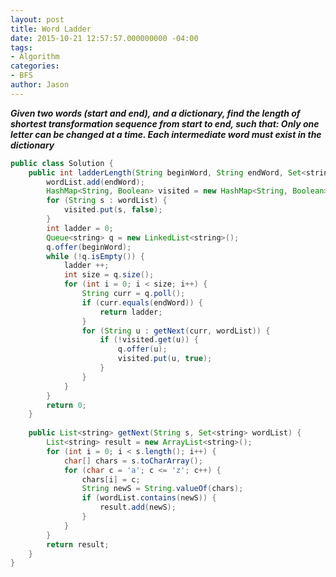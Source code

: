 ```yaml
---
layout: post
title: Word Ladder
date: 2015-10-21 12:57:57.000000000 -04:00
tags:
- Algorithm
categories:
- BFS
author: Jason
---
```

<p><strong><em>Given two words (start and end), and a dictionary, find the length of shortest transformation sequence from start to end, such that: Only one letter can be changed at a time. Each intermediate word must exist in the dictionary</em></strong></p>


``` java
public class Solution {
    public int ladderLength(String beginWord, String endWord, Set<string> wordList) {
        wordList.add(endWord);
        HashMap<String, Boolean> visited = new HashMap<String, Boolean>();
        for (String s : wordList) {
            visited.put(s, false);
        }
        int ladder = 0;
        Queue<string> q = new LinkedList<string>();
        q.offer(beginWord);
        while (!q.isEmpty()) {
            ladder ++;
            int size = q.size();
            for (int i = 0; i < size; i++) {
                String curr = q.poll();
                if (curr.equals(endWord)) {
                    return ladder;
                }
                for (String u : getNext(curr, wordList)) {
                    if (!visited.get(u)) {
                        q.offer(u);
                        visited.put(u, true);
                    }
                }
            }
        }
        return 0;
    }
    
    public List<string> getNext(String s, Set<string> wordList) {
        List<string> result = new ArrayList<string>();
        for (int i = 0; i < s.length(); i++) {
            char[] chars = s.toCharArray();
            for (char c = 'a'; c <= 'z'; c++) {
                chars[i] = c;
                String newS = String.valueOf(chars);
                if (wordList.contains(newS)) {
                    result.add(newS);
                }
            }
        }
        return result;
    }
}
```
